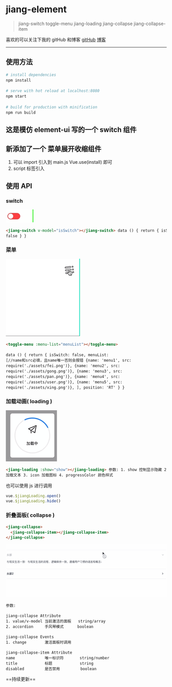 # jiang-element

> jiang-switch
> toggle-menu
> jiang-loading
> jiang-collapse jiang-collapse-item

喜欢的可以关注下我的 gitHub 和博客
[gitHub](https://github.com/18355166248/vue-plugin-mine)
[博客](https://18355166248.github.io/)

---

## 使用方法

```bash
# install dependencies
npm install

# serve with hot reload at localhost:8080
npm start

# build for production with minification
npm run build
```

## 这是模仿 element-ui 写的一个 switch 组件

## 新添加了一个 菜单展开收缩组件

1. 可以 import 引入到 main.js
   Vue.use(install) 即可
2. script 标签引入

## 使用 API

### switch

![loaidng](https://github.com/18355166248/vue-plugin-mine/raw/master/public/img/switch.gif)

```html
<jiang-switch v-model="isSwitch"></jiang-switch> data () { return { isSwitch:
false } }
```

### 菜单

![loaidng](https://github.com/18355166248/vue-plugin-mine/raw/master/public/img/menu.gif)

```html
<toggle-menu :menu-list="menuList"></toggle-menu>

data () { return { isSwitch: false, menuList:
[//name和src必填，且name唯一否则会报错 {name: 'menu1', src:
require('./assets/fei.png')}, {name: 'menu2', src:
require('./assets/gong.png')}, {name: 'menu3', src:
require('./assets/pan.png')}, {name: 'menu4', src:
require('./assets/user.png')}, {name: 'menu5', src:
require('./assets/xing.png')}, ], position: 'RT' } }
```

### 加载动画( loading )

![loaidng](https://github.com/18355166248/vue-plugin-mine/raw/master/public/img/loading.gif)

```html
<jiang-loading :show="show"></jiang-loading> 参数: 1. show 控制显示隐藏 2. text
加载文本 3. icon 加载图标 4. progressColor 颜色样式
```

也可以使用 js 进行调用

```js
vue.$jiangLoading.open()
vue.$jiangLoading.hide()
```

### 折叠面板( collapse )

```html
<jiang-collapse>
  <jiang-collapse-item></jiang-collapse-item>
</jiang-collapse>
```

![collapse](https://github.com/18355166248/vue-plugin-mine/raw/master/public/img/collapse.gif)

```
参数:

jiang-collapse Attribute
1. value/v-model 当前激活的面板   string/array
2. accordion     手风琴模式      boolean

jiang-collapse Events
1. change        激活面板时调用

jiang-collapse-item Attribute
name             唯一标识符       string/number
title            标题            string
disabled         是否禁用         boolean

```

==持续更新==
